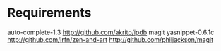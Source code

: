 Requirements
============

auto-complete-1.3
http://github.com/akrito/ipdb
magit
yasnippet-0.6.1c
http://github.com/irfn/zen-and-art
http://github.com/philjackson/magit

